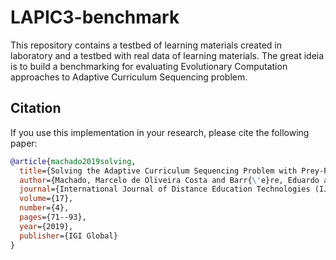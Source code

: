 # LAPIC3-benchmark

This repository contains a testbed of learning materials created in laboratory and a testbed with real data of learning materials. The great ideia is to build a benchmarking for evaluating Evolutionary Computation approaches to Adaptive Curriculum Sequencing problem.


## Citation

If you use this implementation in your research, please cite the following paper:

```bibtex
@article{machado2019solving,
  title={Solving the Adaptive Curriculum Sequencing Problem with Prey-Predator Algorithm},
  author={Machado, Marcelo de Oliveira Costa and Barr{\'e}re, Eduardo and Souza, Jairo},
  journal={International Journal of Distance Education Technologies (IJDET)},
  volume={17},
  number={4},
  pages={71--93},
  year={2019},
  publisher={IGI Global}
}
```

